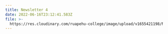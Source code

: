 ```yaml
---
title: Newsletter 4
date: 2022-06-16T23:12:41.583Z
file: >-
  https://res.cloudinary.com/ruapehu-college/image/upload/v1655421198/Newsletter_4_najgse.pdf
---
```


